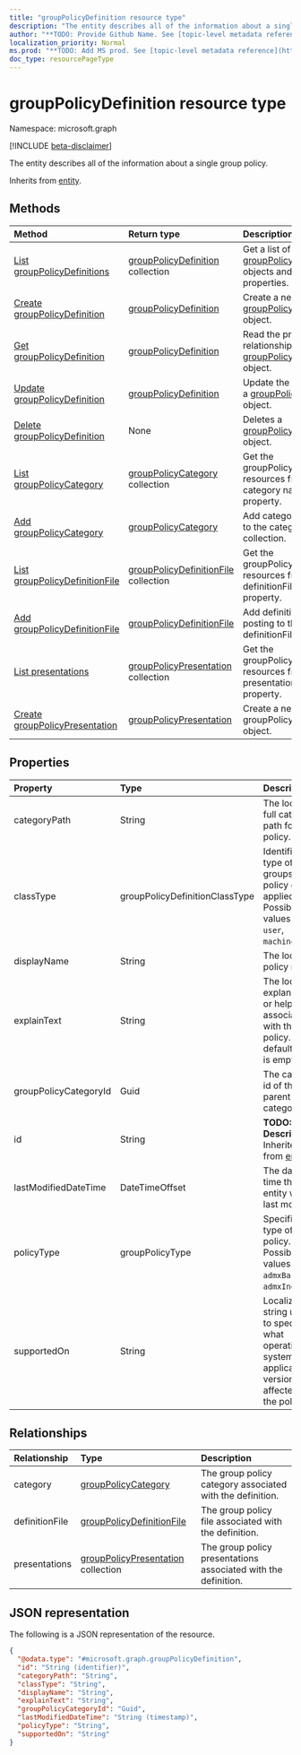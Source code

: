 ```yaml
---
title: "groupPolicyDefinition resource type"
description: "The entity describes all of the information about a single group policy."
author: "**TODO: Provide Github Name. See [topic-level metadata reference](https://msgo.azurewebsites.net/add/document/guidelines/metadata.html#topic-level-metadata)**"
localization_priority: Normal
ms.prod: "**TODO: Add MS prod. See [topic-level metadata reference](https://msgo.azurewebsites.net/add/document/guidelines/metadata.html#topic-level-metadata)**"
doc_type: resourcePageType
---
```


# groupPolicyDefinition resource type

Namespace: microsoft.graph

[!INCLUDE [beta-disclaimer](../../includes/beta-disclaimer.md)]

The entity describes all of the information about a single group policy.


Inherits from [entity](../resources/entity.md).

## Methods
|Method|Return type|Description|
|:---|:---|:---|
|[List groupPolicyDefinitions](../api/grouppolicydefinition-list.md)|[groupPolicyDefinition](../resources/grouppolicydefinition.md) collection|Get a list of the [groupPolicyDefinition](../resources/grouppolicydefinition.md) objects and their properties.|
|[Create groupPolicyDefinition](../api/grouppolicydefinition-create.md)|[groupPolicyDefinition](../resources/grouppolicydefinition.md)|Create a new [groupPolicyDefinition](../resources/grouppolicydefinition.md) object.|
|[Get groupPolicyDefinition](../api/grouppolicydefinition-get.md)|[groupPolicyDefinition](../resources/grouppolicydefinition.md)|Read the properties and relationships of a [groupPolicyDefinition](../resources/grouppolicydefinition.md) object.|
|[Update groupPolicyDefinition](../api/grouppolicydefinition-update.md)|[groupPolicyDefinition](../resources/grouppolicydefinition.md)|Update the properties of a [groupPolicyDefinition](../resources/grouppolicydefinition.md) object.|
|[Delete groupPolicyDefinition](../api/grouppolicydefinition-delete.md)|None|Deletes a [groupPolicyDefinition](../resources/grouppolicydefinition.md) object.|
|[List groupPolicyCategory](../api/grouppolicydefinition-list-category.md)|[groupPolicyCategory](../resources/grouppolicycategory.md) collection|Get the groupPolicyCategory resources from the category navigation property.|
|[Add groupPolicyCategory](../api/grouppolicydefinition-post-category.md)|[groupPolicyCategory](../resources/grouppolicycategory.md)|Add category by posting to the category collection.|
|[List groupPolicyDefinitionFile](../api/grouppolicydefinition-list-definitionfile.md)|[groupPolicyDefinitionFile](../resources/grouppolicydefinitionfile.md) collection|Get the groupPolicyDefinitionFile resources from the definitionFile navigation property.|
|[Add groupPolicyDefinitionFile](../api/grouppolicydefinition-post-definitionfile.md)|[groupPolicyDefinitionFile](../resources/grouppolicydefinitionfile.md)|Add definitionFile by posting to the definitionFile collection.|
|[List presentations](../api/grouppolicydefinition-list-presentations.md)|[groupPolicyPresentation](../resources/grouppolicypresentation.md) collection|Get the groupPolicyPresentation resources from the presentations navigation property.|
|[Create groupPolicyPresentation](../api/grouppolicydefinition-post-presentations.md)|[groupPolicyPresentation](../resources/grouppolicypresentation.md)|Create a new groupPolicyPresentation object.|

## Properties
|Property|Type|Description|
|:---|:---|:---|
|categoryPath|String|The localized full category path for the policy.|
|classType|groupPolicyDefinitionClassType|Identifies the type of groups the policy can be applied to. Possible values are: `user`, `machine`.|
|displayName|String|The localized policy name.|
|explainText|String|The localized explanation or help text associated with the policy. The default value is empty.|
|groupPolicyCategoryId|Guid|The category id of the parent category|
|id|String|**TODO: Add Description** Inherited from [entity](../resources/entity.md).|
|lastModifiedDateTime|DateTimeOffset|The date and time the entity was last modified.|
|policyType|groupPolicyType|Specifies the type of group policy. Possible values are: `admxBacked`, `admxIngested`.|
|supportedOn|String|Localized string used to specify what operating system or application version is affected by the policy.|

## Relationships
|Relationship|Type|Description|
|:---|:---|:---|
|category|[groupPolicyCategory](../resources/grouppolicycategory.md)|The group policy category associated with the definition.|
|definitionFile|[groupPolicyDefinitionFile](../resources/grouppolicydefinitionfile.md)|The group policy file associated with the definition.|
|presentations|[groupPolicyPresentation](../resources/grouppolicypresentation.md) collection|The group policy presentations associated with the definition.|

## JSON representation
The following is a JSON representation of the resource.
<!-- {
  "blockType": "resource",
  "keyProperty": "id",
  "@odata.type": "microsoft.graph.groupPolicyDefinition",
  "baseType": "microsoft.graph.entity",
  "openType": false
}
-->
``` json
{
  "@odata.type": "#microsoft.graph.groupPolicyDefinition",
  "id": "String (identifier)",
  "categoryPath": "String",
  "classType": "String",
  "displayName": "String",
  "explainText": "String",
  "groupPolicyCategoryId": "Guid",
  "lastModifiedDateTime": "String (timestamp)",
  "policyType": "String",
  "supportedOn": "String"
}
```

